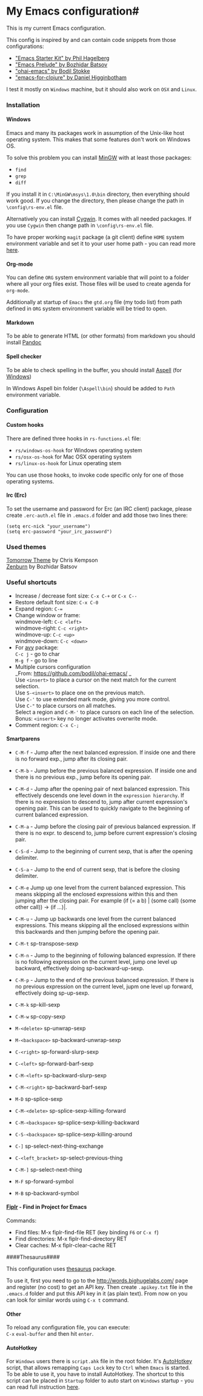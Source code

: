 # My Emacs configuration#

This is my current Emacs configuration.

This config is inspired by and can contain code snippets from those configurations:

- ["Emacs Starter Kit" by Phil Hagelberg](https://github.com/technomancy/emacs-starter-kit)
- ["Emacs Prelude" by Bozhidar Batsov](https://github.com/bbatsov/prelude)
- ["ohai-emacs" by Bodil Stokke](https://github.com/bodil/ohai-emacs)
- ["emacs-for-clojure" by Daniel Higginbotham](https://github.com/flyingmachine/emacs-for-clojure)

I test it mostly on `Windows` machine, but it should also work on `OSX` and `Linux`.

### Installation ###

#### Windows ####

Emacs and many its packages work in assumption of the Unix-like host operating system. This makes that some features don't work on Windows OS.

To solve this problem you can install  [MinGW](http://www.mingw.org/) with at least those packages:

- `find`
- `grep`
- `diff`

If you install it in `C:\MinGW\msys\1.0\bin` directory, then everything should work good. If you change the directory, then please change the path in `\config\rs-env.el` file.

Alternatively you can install [Cygwin](https://www.cygwin.com/). It comes with all needed packages. If you use `Cygwin` then change path in `\config\rs-env.el` file.

To have proper working `magit` package (a git client) define `HOME` system environment variable and set it to your user home path - you can read more [here](https://github.com/magit/magit/wiki/Pushing-with-Magit-from-Windows#before-starting-set-home).

#### Org-mode ####

You can define `ORG` system environment variable that will point to a folder where all your org files exist. Those files will be used to create agenda for `org-mode`.

Additionally at startup of `Emacs` the `gtd.org` file (my todo list) from path defined in `ORG` system environment variable will be tried to open.

#### Markdown ####

To be able to generate HTML (or other formats) from markdown you should install [Pandoc](http://pandoc.org/)

#### Spell checker ####

To be able to check spelling in the buffer, you should install [Aspell](http://aspell.net/) (for [Windows](http://aspell.net/win32/))

In Windows Aspell bin folder (`\Aspell\bin`) should be added to `Path` environment variable.

### Configuration ###

#### Custom hooks ####

There are defined three hooks in `rs-functions.el` file:

- `rs/windows-os-hook` for Windows operating system
- `rs/osx-os-hook` for Mac OSX operating system
- `rs/linux-os-hook` for Linux operating stem

You can use those hooks, to invoke code specific only for one of those operating systems.

#### Irc (Erc) ####

To set the username and password for Erc (an IRC client) package, please create `.erc-auth.el` file in `.emacs.d` folder and add those two lines there:
```
(setq erc-nick "your_username")  
(setq erc-password "your_irc_password")  
```

### Used themes ###

[Tomorrow Theme](https://github.com/ChrisKempson/Tomorrow-Theme) by Chris Kempson  
[Zenburn](https://github.com/bbatsov/zenburn-emacs) by Bozhidar Batsov  

### Useful shortcuts ###

* Increase / decrease font size: `C-x C-+` or `C-x C--`
* Restore default font size: `C-x C-0`
* Expand region: `C-=`
* Change window or frame:  
  windmove-left: `C-c <left>`  
  windmove-right: `C-c <right>`  
  windmove-up: `C-c <up>`  
  windmove-down: `C-c <down>`
* For [avy](https://github.com/abo-abo/avy) package:  
  `C-c j` - go to char  
  `M-g f` - go to line
* Multiple cursors configuration  
  _From: https://github.com/bodil/ohai-emacs/ _  
  Use `<insert>` to place a cursor on the next match for the current selection.  
  Use `S-<insert>` to place one on the previous match.  
  Use `C-'` to use extended mark mode, giving you more control.  
  Use `C-"` to place cursors on all matches.  
  Select a region and `C-M-'` to place cursors on each line of the selection.  
  Bonus: `<insert>` key no longer activates overwrite mode.
* Comment region: `C-x C-;`

#### Smartparens ####

* `C-M-f` - Jump after the next balanced expression. If inside one and there is no forward exp., jump after its closing pair.
* `C-M-b` - Jump before the previous balanced expression. If inside one and there is no previous exp., jump before its opening pair.

* `C-M-d` - Jump after the opening pair of next balanced expression. This effectively descends one level down in the `expression hierarchy`. If there is no expression to descend to, jump after current expression's opening pair. This can be used to quickly navigate to the beginning of current balanced expression.
* `C-M-a` - Jump before the closing pair of previous balanced expression. If there is no expr. to descend to, jump before current expression's closing pair.
* `C-S-d` - Jump to the beginning of current sexp, that is after the opening delimiter.
* `C-S-a` - Jump to the end of current sexp, that is before the closing delimiter.

* `C-M-e` Jump up one level from the current balanced expression. This means skipping all the enclosed expressions within this and then jumping after the closing pair. For example (if (= a b) | (some call) (some other call)) -> (if ...)|.
* `C-M-u` - Jump up backwards one level from the current balanced expressions. This means skipping all the enclosed expressions within this backwards and then jumping before the opening pair.
* `C-M-t` sp-transpose-sexp

* `C-M-n` - Jump to the beginning of following balanced expression. If there is no following expression on the current level, jump one level up backward, effectively doing sp-backward-up-sexp.
* `C-M-p` - Jump to the end of the previous balanced expression. If there is no previous expression on the current level, jupm one level up forward, effectively doing sp-up-sexp.

* `C-M-k` sp-kill-sexp
* `C-M-w` sp-copy-sexp

* `M-<delete>` sp-unwrap-sexp
* `M-<backspace>` sp-backward-unwrap-sexp

* `C-<right>` sp-forward-slurp-sexp
* `C-<left>` sp-forward-barf-sexp
* `C-M-<left>` sp-backward-slurp-sexp
* `C-M-<right>` sp-backward-barf-sexp

* `M-D` sp-splice-sexp
* `C-M-<delete>` sp-splice-sexp-killing-forward
* `C-M-<backspace>` sp-splice-sexp-killing-backward
* `C-S-<backspace>` sp-splice-sexp-killing-around

* `C-]` sp-select-next-thing-exchange
* `C-<left_bracket>` sp-select-previous-thing
* `C-M-]` sp-select-next-thing

* `M-F` sp-forward-symbol
* `M-B` sp-backward-symbol
  
#### [Fiplr](https://github.com/grizzl/fiplr) - Find in Project for Emacs ####

Commands:

- Find files: M-x fiplr-find-file RET (key binding `F6` or `C-x f`)
- Find directories: M-x fiplr-find-directory RET
- Clear caches: M-x fiplr-clear-cache RET

####Thesaurus####

This configuration uses [thesaurus](http://www.emacswiki.org/cgi-bin/wiki/thesaurus.el) package.

To use it, first you need to go to the http://words.bighugelabs.com/ page and register (no cost) to get an API key. Then create `.apikey.txt` file in the `.emacs.d` folder and put this API key in it (as plain text). From now on you can look for similar words using `C-x t` command.

#### Other ####

To reload any configuration file, you can execute:  
`C-x` `eval-buffer` and then hit `enter`.

#### AutoHotkey  ####

For `Windows` users there is `script.ahk` file in the root folder. It's [AutoHotkey](http://ahkscript.org/) script, that allows remapping `Caps Lock` key to `Ctrl` when `Emacs` is started. To be able to use it, you have to install AutoHotkey. The shortcut to this script can be placed in `Startup` folder to auto start on `Windows` startup - you can read full instruction [here](https://autohotkey.com/docs/FAQ.htm#Startup).
